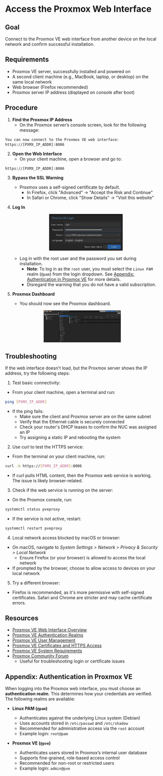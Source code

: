# Access the Proxmox Web Interface

## Goal
Connect to the Proxmox VE web interface from another device on the local network and confirm successful installation.

## Requirements
- Proxmox VE server, successfully installed and powered on
- A second client machine (e.g., MacBook, laptop, or desktop) on the same local network
- Web browser (Firefox recommended)
- Proxmox server IP address (displayed on console after boot)

## Procedure

1. **Find the Proxmox IP Address**
   - On the Proxmox server’s console screen, look for the following message:
```
You can now connect to the Proxmox VE web interface: https://[PXMX_IP_ADDR]:8006
```

2. **Open the Web Interface**
   - On your client machine, open a browser and go to:
```
https://[PXMX_IP_ADDR]:8006
```

3. **Bypass the SSL Warning**
   - Proxmox uses a self-signed certificate by default.
       - In Firefox, click "Advanced" → "Accept the Risk and Continue"
       - In Safari or Chrome, click "Show Details" → "Visit this website"

4. **Log In**

    <p align="center">
      <img src="../res/screenshots/03_web-ui_00.png" alt="Proxmox Login" width="50%">
    </p>

    - Log in with the root user and the password you set during installation.
        - **Note**: To log in as the `root` user, you must select the `Linux PAM` realm (`@pam`) from the login
          dropdown. See [Appendix: Authentication in Proxmox VE](#appendix-authentication-in-proxmox-ve) for more
          details.
        - Disregard the warning that you do not have a valid subscription.

6. **Proxmox Dashboard**
    - You should now see the Proxmox dashboard.

 <p align="center">
   <img src="../res/screenshots/03_web-ui_01.png" alt="Proxmox Dashboard" width="50%">
 </p>


## Troubleshooting

If the web interface doesn't load, but the Proxmox server shows the IP address, try the following steps:


1. Test basic connectivity:
- From your client machine, open a terminal and run:

```bash
ping [PXMX_IP_ADDR]
```

- If the ping fails:
   - Make sure the client and Proxmox server are on the same subnet
   - Verify that the Ethernet cable is securely connected
   - Check your router's DHCP leases to confirm the NUC was assigned an IP
   - Try assigning a static IP and rebooting the system

2. Use curl to test the HTTPS service:

- From the terminal on your client machine, run:
```bash
curl -k https://[PXMX_IP_ADDR]:8006
```

- If curl pulls HTML content, then the Proxmox web service is working. The issue is likely browser-related.

3. Check if the web service is running on the server:
- On the Proxmox console, run:
```bash
systemctl status pveproxy
```

- If the service is not active, restart:
```bash
systemctl restart pveproxy
```

4. Local network access blocked by macOS or browser:
- On macOS, navigate to *System Settings > Network > Privacy & Security > Local Network*
    - Ensure Firefox (or your browser) is allowed to access the local network
- If prompted by the browser, choose to allow access to devices on your local network

5. Try a different browser:
- Firefox is recommended, as it's more permissive with self-signed certificates. Safari and Chrome are stricter and may
cache certificate errors.

## Resources

- [Proxmox VE Web Interface Overview](https://pve.proxmox.com/wiki/Proxmox_VE_User_Interface)
- [Proxmox VE Authentication Realms](https://pve.proxmox.com/wiki/User_Management#_authentication_realms)
- [Proxmox VE User Management](https://pve.proxmox.com/wiki/User_Management)
- [Proxmox VE Certificates and HTTPS Access](https://pve.proxmox.com/wiki/HTTPS_Certificate_Configuration)
- [Proxmox VE System Requirements](https://pve.proxmox.com/wiki/System_Requirements)
- [Proxmox Community Forum](https://forum.proxmox.com/)
  - Useful for troubleshooting login or certificate issues

## Appendix: Authentication in Proxmox VE

When logging into the Proxmox web interface, you must choose an **authentication realm**. This determines how your
credentials are verified. The following realms are available:

- **Linux PAM (`@pam`)**
  - Authenticates against the underlying Linux system (Debian)
  - Uses accounts stored in `/etc/passwd` and `/etc/shadow`
  - Recommended for administrative access via the `root` account
  - Example login: `root@pam`

- **Proxmox VE (`@pve`)**
  - Authenticates users stored in Proxmox’s internal user database
  - Supports fine-grained, role-based access control
  - Recommended for non-root or restricted users
  - Example login: `admin@pve`



